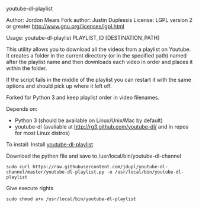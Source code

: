 youtube-dl-playlist

Author: Jordon Mears <jordoncm at gmail dot com>
Fork author: Justin Duplessis <duplessisjustin1 at gmail dot com>
License: LGPL version 2 or greater <http://www.gnu.org/licenses/lgpl.html>

Usage: youtube-dl-playlist PLAYLIST_ID [DESTINATION_PATH]

This utility allows you to download all the videos from a playlist on Youtube. 
It creates a folder in the current directory (or in the specified path) named 
after the playlist name and then downloads each video in order and places it 
within the folder.

If the script fails in the middle of the playlist you can restart it with the 
same options and should pick up where it left off.

Forked for Python 3 and keep playlist order in video filenames.

Depends on:
 - Python 3 (should be available on Linux/Unix/Mac by default)
 - youtube-dl (avaliable at http://rg3.github.com/youtube-dl/ and in repos for 
   most Linux distros)

To install:
Install [youtube-dl-playlist](https://github.com/jordoncm/youtube-dl-playlist)

Download the python file and save to /usr/local/bin/youtube-dl-channel

`sudo curl https://raw.githubusercontent.com/jdupl/youtube-dl-channel/master/youtube-dl-playlist.py -o /usr/local/bin/youtube-dl-playlist`

Give execute rights

`sudo chmod a+x /usr/local/bin/youtube-dl-playlist`
